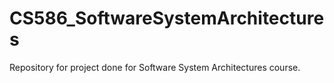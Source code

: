 # CS586_SoftwareSystemArchitectures
Repository for project done for Software System Architectures course.

